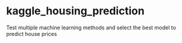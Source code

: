 # kaggle_housing_prediction
Test multiple machine learning methods and select the best model to predict house prices
